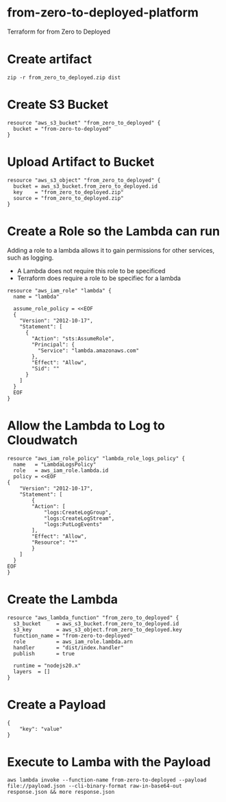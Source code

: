 # from-zero-to-deployed-platform
Terraform for from Zero to Deployed

# Create artifact

```
zip -r from_zero_to_deployed.zip dist
```

# Create S3 Bucket

```
resource "aws_s3_bucket" "from_zero_to_deployed" {
  bucket = "from-zero-to-deployed"
}
```

# Upload Artifact to Bucket

```
resource "aws_s3_object" "from_zero_to_deployed" {
  bucket = aws_s3_bucket.from_zero_to_deployed.id
  key    = "from_zero_to_deployed.zip"
  source = "from_zero_to_deployed.zip"
}
```
# Create a Role so the Lambda can run

Adding a role to a lambda allows it to gain permissions for other services, such as logging.

- A Lambda does not require this role to be specificed
- Terraform does require a role to be specifiec for a lambda

```
resource "aws_iam_role" "lambda" {
  name = "lambda"

  assume_role_policy = <<EOF
  {
    "Version": "2012-10-17",
    "Statement": [
      {
        "Action": "sts:AssumeRole",
        "Principal": {
          "Service": "lambda.amazonaws.com"
        },
        "Effect": "Allow",
        "Sid": ""
      }
    ]
  }
  EOF
}
```

# Allow the Lambda to Log to Cloudwatch
```
resource "aws_iam_role_policy" "lambda_role_logs_policy" {
  name   = "LambdaLogsPolicy"
  role   = aws_iam_role.lambda.id
  policy = <<EOF
{
    "Version": "2012-10-17",
    "Statement": [
        {
        "Action": [
            "logs:CreateLogGroup",
            "logs:CreateLogStream",
            "logs:PutLogEvents"
        ],
        "Effect": "Allow",
        "Resource": "*"
        }
    ]
  }
EOF
}
```

# Create the Lambda
```
resource "aws_lambda_function" "from_zero_to_deployed" {
  s3_bucket     = aws_s3_bucket.from_zero_to_deployed.id
  s3_key        = aws_s3_object.from_zero_to_deployed.key
  function_name = "from-zero-to-deployed"
  role          = aws_iam_role.lambda.arn
  handler       = "dist/index.handler"
  publish       = true

  runtime = "nodejs20.x"
  layers  = []
}
```

# Create a Payload

```
{
    "key": "value"
}
```

# Execute to Lamba with the Payload
```
aws lambda invoke --function-name from-zero-to-deployed --payload file://payload.json --cli-binary-format raw-in-base64-out response.json && more response.json
```






